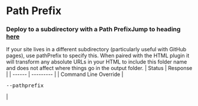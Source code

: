 # Path Prefix
### Deploy to a subdirectory with a Path PrefixJump to heading [here](https://www.11ty.dev/docs/config/#deploy-to-a-subdirectory-with-a-path-prefix)
If your site lives in a different subdirectory (particularly useful with GitHub pages), use pathPrefix to specify this. When paired with the HTML <base> plugin it will transform any absolute URLs in your HTML to include this folder name and does not affect where things go in the output folder.
| Status | Response  |
| ------ | --------- |
| Command Line Override |<pre lang="json">--pathprefix</pre>|

